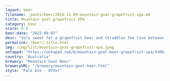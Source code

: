 ```yaml
---
layout: beer
filename: _posts/beer/2016-11-09-mountain-goat-grapefruit-xpa.md
title: Mountain goat grapefruit XPA
category: beer
score: 8.5
beer-date: "2022-08-07"
desc: "Very sweet for a grapefruit beer and straddles the line between bitter and sweet just right"
permalink: /beer/:title.html
img: /img/list/mountain-goat-grapefruit-xpa.jpeg
untappd: "https://untappd.com/b/mountain-goat-beer-grapefruit-xpa/4306279"
country: "Australia"
brewery: "Mountain Goat Beer"
breweryURL: "/brewery/mountain-goat-beer.html"
style: "Pale Ale - Other"
---
```

